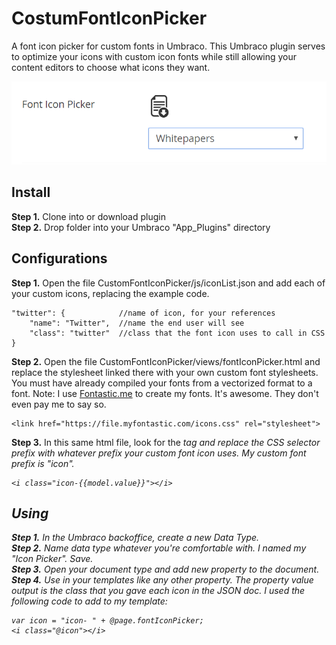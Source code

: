 # CostumFontIconPicker
A font icon picker for custom fonts in Umbraco. This Umbraco plugin serves to optimize your icons with custom icon fonts while still allowing your content editors to choose what icons they want. 

<p>
	<img src="readme/intro-image.png" alt="A font icon picker for custom fonts in Umbraco" />
</p>

## Install
<b>Step 1.</b> Clone into or download plugin <br />
<b>Step 2.</b> Drop folder into your Umbraco "App_Plugins" directory

## Configurations
<b>Step 1.</b> Open the file CustomFontIconPicker/js/iconList.json and add each of your custom icons, replacing the example code.
```
"twitter": {  			//name of icon, for your references
	"name": "Twitter", 	//name the end user will see
	"class": "twitter" 	//class that the font icon uses to call in CSS
}
```
<b>Step 2.</b> Open the file CustomFontIconPicker/views/fontIconPicker.html and replace the stylesheet linked there with your own custom font stylesheets. You must have already compiled your fonts from a vectorized format to a font.
Note: I use <a href="http://fontastic.me/" target="_blank">Fontastic.me</a> to create my fonts. It's awesome. They don't even pay me to say so.
```
<link href="https://file.myfontastic.com/icons.css" rel="stylesheet">
```
<b>Step 3.</b> In this same html file, look for the <i> tag and replace the CSS selector prefix with whatever prefix your custom font icon uses. My custom font prefix is <i>"icon"</i>.
```
<i class="icon-{{model.value}}"></i>
``` 

## Using
<b>Step 1.</b> In the Umbraco backoffice, create a new Data Type.<br />
<b>Step 2.</b> Name data type whatever you're comfortable with. I named my <i>"Icon Picker"</i>. Save.<br />
<b>Step 3.</b> Open your document type and add new property to the document.
<b>Step 4.</b> Use in your templates like any other property. The property value output is the class that you gave each icon in the JSON doc. I used the following code to add to my template:
```
var icon = "icon- " + @page.fontIconPicker;
<i class="@icon"></i>
```